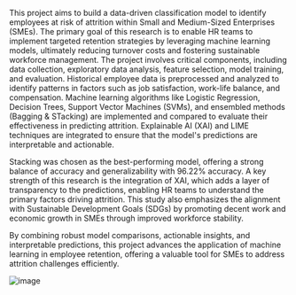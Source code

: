This project aims to build a data-driven classification model to identify employees at risk of attrition within Small and Medium-Sized Enterprises (SMEs). The primary goal of this research is to enable HR teams to implement targeted retention strategies by leveraging machine learning models, ultimately reducing turnover costs and fostering sustainable workforce management. The project involves critical components, including data collection, exploratory data analysis, feature selection, model training, and evaluation. Historical employee data is preprocessed and analyzed to identify patterns in factors such as job satisfaction, work-life balance, and compensation. Machine learning algorithms like Logistic Regression, Decision Trees, Support Vector Machines (SVMs), and ensembled methods (Bagging & STacking) are implemented and compared to evaluate their effectiveness in predicting attrition. Explainable AI (XAI) and LIME techniques are integrated to ensure that the model's predictions are interpretable and actionable.

Stacking was chosen as the best-performing model, offering a strong balance of accuracy and generalizability with 96.22% accuracy. A key strength of this research is the integration of XAI, which adds a layer of transparency to the predictions, enabling HR teams to understand the primary factors driving attrition. This study also emphasizes the alignment with Sustainable Development Goals (SDGs) by promoting decent work and economic growth in SMEs through improved workforce stability. 

By combining robust model comparisons, actionable insights, and interpretable predictions, this project advances the application of machine learning in employee retention, offering a valuable tool for SMEs to address attrition challenges efficiently.

![image](https://github.com/user-attachments/assets/ccd6dd4c-d9df-46dc-812c-97c955942886)
